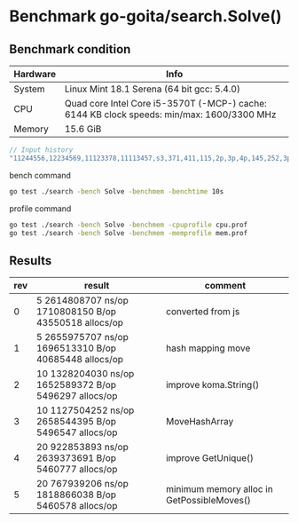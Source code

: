 # Benchmark go-goita/search.Solve()

## Benchmark condition


Hardware | Info
---------|----------
 System | Linux Mint 18.1 Serena (64 bit gcc: 5.4.0)
 CPU | Quad core Intel Core i5-3570T (-MCP-) cache: 6144 KB clock speeds: min/max: 1600/3300 MHz
Memory | 15.6 GiB


```go
// Input history
"11244556,12234569,11123378,11113457,s3,371,411,115,2p,3p,4p,145,252,3p,4p,124,2p"
```

bench command
```sh
go test ./search -bench Solve -benchmem -benchtime 10s 
```

profile command
```sh
go test ./search -bench Solve -benchmem -cpuprofile cpu.prof
go test ./search -bench Solve -benchmem -memprofile mem.prof
```


## Results
rev | result | comment
---------|----------|---------
 0 | 5	2614808707 ns/op	1710808150 B/op	43550518 allocs/op | converted from js
 1 | 5	2655975707 ns/op	1696513310 B/op	40685448 allocs/op | hash mapping move
 2 | 10	1328204030 ns/op	1652589372 B/op	 5496297 allocs/op | improve koma.String() 
 3 | 10	1127504252 ns/op	2658544395 B/op	 5496547 allocs/op | MoveHashArray
 4 | 20  922853893 ns/op    2639373691 B/op  5460777 allocs/op | improve GetUnique()
 5 | 20  767939206 ns/op    1818866038 B/op  5460578 allocs/op | minimum memory alloc in GetPossibleMoves()
